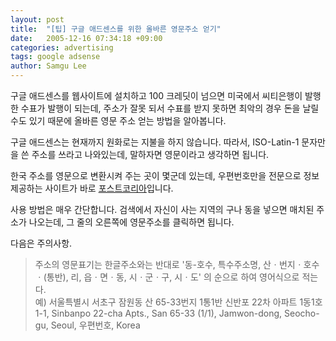 ```yaml
---
layout: post
title:  "[팁] 구글 애드센스를 위한 올바른 영문주소 얻기"
date:   2005-12-16 07:34:18 +09:00
categories: advertising
tags: google adsense
author: Samgu Lee
---
```

구글 애드센스를 웹사이트에 설치하고 100 크레딧이 넘으면 미국에서 씨티은행이 발행한 수표가 발행이 되는데, 주소가 잘못 되서 수표를 받지 못하면 최악의 경우 돈을 날릴 수도 있기 때문에 올바른 영문 주소 얻는 방법을 알아봅니다.

구글 애드센스는 현재까지 원화로는 지불을 하지 않습니다. 따라서, ISO-Latin-1 문자만을 쓴 주소를 쓰라고 나와있는데, 말하자면 영문이라고 생각하면 됩니다.

한국 주소를 영문으로 변환시켜 주는 곳이 몇군데 있는데, 우편번호만을 전문으로 정보제공하는 사이트가 바로 [포스트코리아](http://www.postkorea.co.kr/main.asp)입니다.

사용 방법은 매우 간단합니다. 검색에서 자신이 사는 지역의 구나 동을 넣으면 매치된 주소가 나오는데, 그 줄의 오른쪽에 영문주소를 클릭하면 됩니다.

다음은 주의사항.

> 주소의 영문표기는 한글주소와는 반대로 '동-호수, 특수주소명, 산ㆍ번지ㆍ호수ㆍ(통반), 리, 읍ㆍ면ㆍ동, 시ㆍ군ㆍ구, 시ㆍ도' 의 순으로 하여 영어식으로 적는다.  
> 예) 서울특별시 서초구 잠원동 산 65-33번지 1통1반 신반포 22차 아파트 1동1호1-1, Sinbanpo 22-cha Apts., San 65-33 (1/1), Jamwon-dong, Seocho-gu, Seoul, 우편번호, Korea

